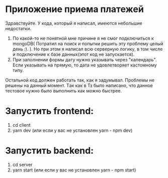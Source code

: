 # Приложение приема платежей

Здравствуйте. У кода, который я написал, имеются небольшие недостатки.

1. По какой-то не понятной мне причине я не смог подключиться к mongoDB( Потратил на поиск и попытки решить эту проблему целый день :). ). 
Но при этом я написал всю серверную логику, в том числе и подключение к базе данных(этот код не запускается).
2. При заполнении формы дату нужно указывать через "календарь". Если указывать на прямую, то дата не удовлетворяет кастомному типу.

Остальной код должен работать так, как я задумывал. 
Проблемы не решены на данный момент. Tак как в Тз было написано, что данное тестовое нужно было выполнить как можно быстрее.

# Запустить frontend: 
1. cd client 
2. yarn dev (или если у вас не установлен yarn - npm dev)

# Запустить backend:
1. cd server
2. yarn start (или если у вас не установлен yarn - npm start)
